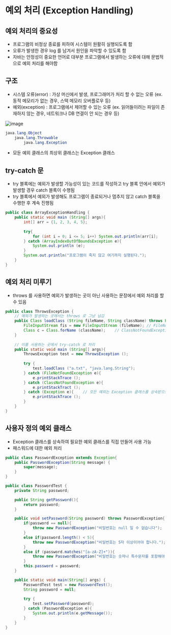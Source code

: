 # 예외 처리 (Exception Handling) 

## 예외 처리의 중요성 

- 프로그램의 비정상 종료를 피하여 시스템이 원활히 실행되도록 함
- 오류가 발생한 경우 log 를 남겨서 원인을 파악할 수 있도록 함
- 자바는 안정성이 중요한 언어로 대부분 프로그램에서 발생하는 오류에 대해 문법적으로 예외 처리를 해야함


## 구조 

- 시스템 오류(error) : 가상 머신에서 발생, 프로그래머가 처리 할 수 없는 오류 (ex. 동적 메모리가 없는 경우, 스택 메모리 오버플로우 등) 
- 예외(exception) : 프로그램에서 제어할 수 있는 오류 (ex. 읽어들이려는 파일이 존재하지 않는 경우, 네트워크나 DB 연결이 안 되는 경우 등)

![image](https://user-images.githubusercontent.com/43959582/126062415-c8406b2b-7018-48af-92a6-a9209d7f36a8.png)

```java
java.lang.Object
    java.lang.Throwable
        java.lang.Exception
```
- 모둔 예외 클래스의 최상위 클래스는 Exception 클래스


## try-catch 문 

- try 블록에는 예외가 발생할 가능성이 있는 코드를 작성하고 try 블록 안에서 예외가 발생할 경우 catch 블록이 수행됨
- try 블록에서 예외가 발생해도 프로그램이 종료되거나 멈추지 않고 catch 블록을 수행한 후 계속 진행됨

```java
public class ArrayExceptionHandling {
    public static void main (String[] args){
        int[] arr = {1, 2, 3, 4, 5};
        
        try{
            for (int i = 0; i <= 5; i++) System.out.println(arr[i];
        } catch (ArrayIndexOutOfBoundsException e){
            System.out.println (e);
        }
        System.out.println("프로그램이 죽지 않고 여기까지 실행된다.");
    }
}
```

## 예외 처리 미루기 

- throws 를 사용하면 예외가 발생하는 곳이 아닌 사용하는 문장에서 예외 처리를 할 수 있음

```java
public class ThrowsException {
    // 예외가 발생하는 곳에서는 throws 로 그냥 넘김
    public Class loadClass (String fileName, String className) throws FileNotFoundException, ClassNotFoundException{
        FileInputStream fis = new FileInputStream (fileName); // FileNotFoundException 발생
        Class c = Class.forName (className);    // ClassNotFoundException 발생
    }
    
    // 이를 사용하는 곳에서 try-catch 로 처리
    public static void main (String[] args){    
        ThrowsException test = new ThrowsException ();
        
        try {
            test.loadClass ("a.txt", "java.lang.String");
        } catch (FileNotFoundException e){
            e.printStackTrace ();
        } catch (ClassNotFoundException e){
            e.printStackTract ();
        } catch (Exception e){    // 모든 예외는 Exception 클래스를 상속받으므로 이외의 모든 예외에 대해 default 처리를 해줄 수 있다.
            e.printStackTrace ();
        }
    }
}
```

## 사용자 정의 예외 클래스 

- Exception 클래스를 상속하여 필요한 예외 클래스를 직접 만들어 사용 가능
- 패스워드에 대한 예외 처리

```java
public class PasswordException extends Exception{
    public PasswordException(String message) {
        super(message);
    }
}
```
```java
public class PasswordTest {
    private String password;

    public String getPassword(){
        return password;
    }

    public void setPassword(String password) throws PasswordException{
        if(password == null){
            throw new PasswordException("비밀번호는 null 일 수 없습니다");
        }
        else if(password.length() < 5){
            throw new PasswordException("비밀번호는 5자 이상이어야 합니다.");
        }
        else if (password.matches("[a-zA-Z]+")){
            throw new PasswordException("비밀번호는 숫자나 특수문자를 포함해야 합니다.");
        }
        this.password = password;
    }

    public static void main(String[] args) {
        PasswordTest test = new PasswordTest();
        String password = null;
        
        try {
            test.setPassword(password);
        } catch (PasswordException e){
            System.out.println(e.getMessage());
        }
    }
}

```
